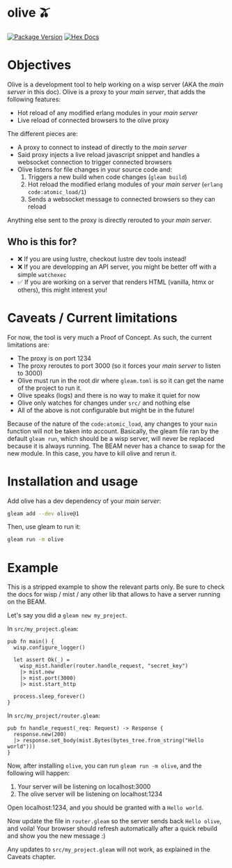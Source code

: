 # olive 🫒

[![Package Version](https://img.shields.io/hexpm/v/olive)](https://hex.pm/packages/olive)
[![Hex Docs](https://img.shields.io/badge/hex-docs-ffaff3)](https://hexdocs.pm/olive/)

# Objectives

Olive is a development tool to help working on a wisp server (AKA the _main server_ in this doc).
Olive is a proxy to your _main server_, that adds the following features:

- Hot reload of any modified erlang modules in your _main server_
- Live reload of connected browsers to the olive proxy


The different pieces are:
- A proxy to connect to instead of directly to the _main server_
- Said proxy injects a live reload javascript snippet and handles a websocket connection to trigger connected browsers
- Olive listens for file changes in your source code and:
  1. Triggers a new build when code changes (`gleam build`)
  2. Hot reload the modified erlang modules of your _main server_ (`erlang code:atomic_load/1`)
  3. Sends a websocket message to connected browsers so they can reload

Anything else sent to the proxy is directly rerouted to your _main server_.

## Who is this for?
- :x: If you are using lustre, checkout lustre dev tools instead!
- :x: If you are developping an API server, you might be better off with a simple `watchexec`
- :white_check_mark: If you are working on a server that renders HTML (vanilla, htmx or others), this might interest you!

# Caveats / Current limitations
For now, the tool is very much a Proof of Concept.
As such, the current limitations are:

- The proxy is on port 1234
- The proxy reroutes to port 3000 (so it forces your _main server_ to listen to 3000)
- Olive must run in the root dir where `gleam.toml` is so it can get the name of the project to run it.
- Olive speaks (logs) and there is no way to make it quiet for now
- Olive only watches for changes under `src/` and nothing else
- All of the above is not configurable but might be in the future!


Because of the nature of the `code:atomic_load`, any changes to your `main` function will not be taken into account.
Basically, the gleam file ran by the default `gleam run`, which should be a wisp server,
will never be replaced because it is always running. The BEAM never has a chance to swap for the new module.
In this case, you have to kill olive and rerun it.

# Installation and usage

Add  olive has a dev dependency of your _main server_:

```sh
gleam add --dev olive@1
```

Then, use gleam to run it:
```sh
gleam run -m olive
```

# Example

This is a stripped example to show the relevant parts only. Be sure to check the docs for wisp / mist / any other lib that allows to have a server running on the BEAM.

Let's say you did a `gleam new my_project`.

In `src/my_project.gleam`:
```gleam
pub fn main() {
  wisp.configure_logger()

  let assert Ok(_) =
    wisp_mist.handler(router.handle_request, "secret_key")
    |> mist.new
    |> mist.port(3000)
    |> mist.start_http

  process.sleep_forever()
}
```
In `src/my_project/router.gleam`:
```gleam
pub fn handle_request(_req: Request) -> Response {
  response.new(200)
  |> response.set_body(mist.Bytes(bytes_tree.from_string("Hello world")))
}
```

Now, after installing `olive`, you can run `gleam run -m olive`, and the following will happen:
1. Your server will be listening on localhost:3000
2. The olive server will be listening on localhost:1234

Open localhost:1234, and you should be granted with a `Hello world`.

Now update the file in `router.gleam` so the server sends back `Hello olive`, and voila!
Your browser should refresh automatically after a quick rebuild and show you the new message :)

Any updates to `src/my_project.gleam` will not work, as explained in the Caveats chapter.
